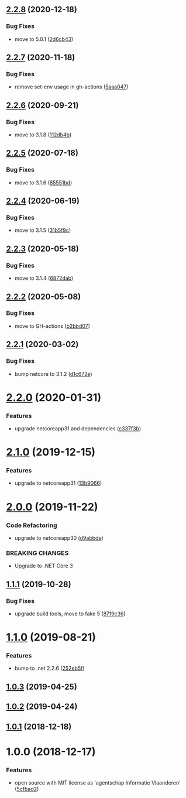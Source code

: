 ## [2.2.8](https://github.com/informatievlaanderen/ef-entity-configuration/compare/v2.2.7...v2.2.8) (2020-12-18)


### Bug Fixes

* move to 5.0.1 ([2d6cb43](https://github.com/informatievlaanderen/ef-entity-configuration/commit/2d6cb4357b87cc8e8881aec3d1de1fdfed140dc8))

## [2.2.7](https://github.com/informatievlaanderen/ef-entity-configuration/compare/v2.2.6...v2.2.7) (2020-11-18)


### Bug Fixes

* remove set-env usage in gh-actions ([5aaa047](https://github.com/informatievlaanderen/ef-entity-configuration/commit/5aaa0477499f035e4eace9284efceaacc4ce90b9))

## [2.2.6](https://github.com/informatievlaanderen/ef-entity-configuration/compare/v2.2.5...v2.2.6) (2020-09-21)


### Bug Fixes

* move to 3.1.8 ([112db4b](https://github.com/informatievlaanderen/ef-entity-configuration/commit/112db4b6b69383c148731a52af85f5999489a292))

## [2.2.5](https://github.com/informatievlaanderen/ef-entity-configuration/compare/v2.2.4...v2.2.5) (2020-07-18)


### Bug Fixes

* move to 3.1.6 ([85551bd](https://github.com/informatievlaanderen/ef-entity-configuration/commit/85551bd2ca7bf8d2138738be30a6cece3a507ac1))

## [2.2.4](https://github.com/informatievlaanderen/ef-entity-configuration/compare/v2.2.3...v2.2.4) (2020-06-19)


### Bug Fixes

* move to 3.1.5 ([31b5f9c](https://github.com/informatievlaanderen/ef-entity-configuration/commit/31b5f9c86748f5d66499f0aecf2367828fe5d70b))

## [2.2.3](https://github.com/informatievlaanderen/ef-entity-configuration/compare/v2.2.2...v2.2.3) (2020-05-18)


### Bug Fixes

* move to 3.1.4 ([6872dab](https://github.com/informatievlaanderen/ef-entity-configuration/commit/6872dabdfe15264ca834cefd25bd19f965f42e21))

## [2.2.2](https://github.com/informatievlaanderen/ef-entity-configuration/compare/v2.2.1...v2.2.2) (2020-05-08)


### Bug Fixes

* move to GH-actions ([b2bbd07](https://github.com/informatievlaanderen/ef-entity-configuration/commit/b2bbd07b1e2dd03c484199bbeb66149a90f36696))

## [2.2.1](https://github.com/informatievlaanderen/ef-entity-configuration/compare/v2.2.0...v2.2.1) (2020-03-02)


### Bug Fixes

* bump netcore to 3.1.2 ([d1c672e](https://github.com/informatievlaanderen/ef-entity-configuration/commit/d1c672e2bcacd225fe04a00f014a6794fa093b89))

# [2.2.0](https://github.com/informatievlaanderen/ef-entity-configuration/compare/v2.1.0...v2.2.0) (2020-01-31)


### Features

* upgrade netcoreapp31 and dependencies ([c337f3b](https://github.com/informatievlaanderen/ef-entity-configuration/commit/c337f3b00f79f2ef311186ebbd7ab83ff4a569a8))

# [2.1.0](https://github.com/informatievlaanderen/ef-entity-configuration/compare/v2.0.0...v2.1.0) (2019-12-15)


### Features

* upgrade to netcoreapp31 ([13b9066](https://github.com/informatievlaanderen/ef-entity-configuration/commit/13b906670ecc0f06d6de65f9c046342bd7712c7c))

# [2.0.0](https://github.com/informatievlaanderen/ef-entity-configuration/compare/v1.1.1...v2.0.0) (2019-11-22)


### Code Refactoring

* upgrade to netcoreapp30 ([d9abbde](https://github.com/informatievlaanderen/ef-entity-configuration/commit/d9abbde))


### BREAKING CHANGES

* Upgrade to .NET Core 3

## [1.1.1](https://github.com/informatievlaanderen/ef-entity-configuration/compare/v1.1.0...v1.1.1) (2019-10-28)


### Bug Fixes

* upgrade build tools, move to fake 5 ([87f9c36](https://github.com/informatievlaanderen/ef-entity-configuration/commit/87f9c36))

# [1.1.0](https://github.com/informatievlaanderen/ef-entity-configuration/compare/v1.0.3...v1.1.0) (2019-08-21)


### Features

* bump to .net 2.2.6 ([252eb5f](https://github.com/informatievlaanderen/ef-entity-configuration/commit/252eb5f))

## [1.0.3](https://github.com/informatievlaanderen/ef-entity-configuration/compare/v1.0.2...v1.0.3) (2019-04-25)

## [1.0.2](https://github.com/informatievlaanderen/ef-entity-configuration/compare/v1.0.1...v1.0.2) (2019-04-24)

## [1.0.1](https://github.com/informatievlaanderen/ef-entity-configuration/compare/v1.0.0...v1.0.1) (2018-12-18)

# 1.0.0 (2018-12-17)


### Features

* open source with MIT license as 'agentschap Informatie Vlaanderen' ([5cfbad2](https://github.com/informatievlaanderen/ef-entity-configuration/commit/5cfbad2))
